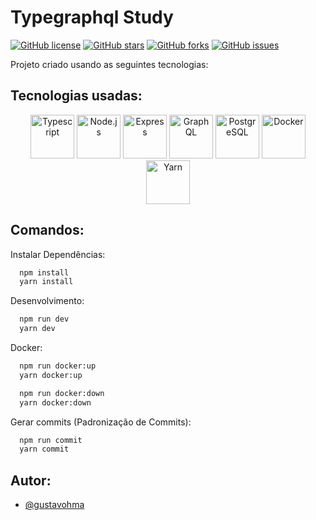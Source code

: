 # Typegraphql Study

[![GitHub license](https://img.shields.io/github/license/gustavohma/typegraphql-study?style=for-the-badge)](https://github.com/gustavohma/typegraphql-study)
[![GitHub stars](https://img.shields.io/github/stars/gustavohma/typegraphql-study?style=for-the-badge)](https://github.com/gustavohma/typegraphql-study/stargazers)
[![GitHub forks](https://img.shields.io/github/forks/gustavohma/typegraphql-study?style=for-the-badge)](https://github.com/gustavohma/typegraphql-study/network)
[![GitHub issues](https://img.shields.io/github/issues/gustavohma/typegraphql-study?style=for-the-badge)](https://github.com/gustavohma/typegraphql-study/issues)

Projeto criado usando as seguintes tecnologias:

## Tecnologias usadas:

<p align="center">
<img src="https://cdn.jsdelivr.net/gh/devicons/devicon/icons/typescript/typescript-original.svg" alt="Typescript" height="70" />
<img src="https://cdn.jsdelivr.net/gh/devicons/devicon/icons/nodejs/nodejs-original.svg" alt="Node.js" height="70" />
<img src="https://cdn.jsdelivr.net/gh/devicons/devicon/icons/express/express-original.svg" alt="Express" height="70" />
<img src="https://cdn.jsdelivr.net/gh/devicons/devicon/icons/graphql/graphql-plain-wordmark.svg" alt="GraphQL" height="70" />
<img src="https://cdn.jsdelivr.net/gh/devicons/devicon/icons/postgresql/postgresql-original-wordmark.svg" alt="PostgreSQL" height="70" />
<img src="https://cdn.jsdelivr.net/gh/devicons/devicon/icons/docker/docker-original-wordmark.svg" alt="Docker" height="70" />
<img src="https://cdn.jsdelivr.net/gh/devicons/devicon/icons/yarn/yarn-original.svg" alt="Yarn" height="70" />
</p>

## Comandos:

Instalar Dependências:

```bash
  npm install
  yarn install
```

Desenvolvimento:

```bash
  npm run dev
  yarn dev
```

Docker:

```bash
  npm run docker:up
  yarn docker:up
```

```bash
  npm run docker:down
  yarn docker:down
```

Gerar commits (Padronização de Commits):

```bash
  npm run commit
  yarn commit
```

## Autor:

- [@gustavohma](https://www.github.com/gustavohma)
